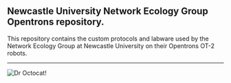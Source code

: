 ## Newcastle University Network Ecology Group Opentrons repository.

This repository contains the custom protocols and labware used by the Network Ecology Group at Newcastle University on their Opentrons OT-2 robots.
***
![Dr Octocat!](https://octodex.github.com/images/droctocat.png)
